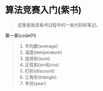 # 算法竞赛入门(紫书)

> 这里是我读紫书过程中的一些代码和笔记。

第一章(code01)

> 1. 平均数(average)
> 2. 温度(temperature)
> 3. 连续和(sum)
> 4. 正弦和(sin和cos)
> 5. 打折(discount)
> 6. 三角形(triangle)
> 7. 年份(year)

